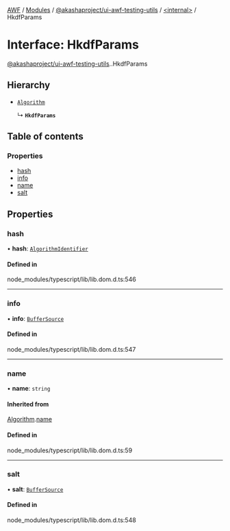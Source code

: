 [AWF](../README.md) / [Modules](../modules.md) / [@akashaproject/ui-awf-testing-utils](../modules/akashaproject_ui_awf_testing_utils.md) / [<internal\>](../modules/akashaproject_ui_awf_testing_utils._internal_.md) / HkdfParams

# Interface: HkdfParams

[@akashaproject/ui-awf-testing-utils](../modules/akashaproject_ui_awf_testing_utils.md).[<internal>](../modules/akashaproject_ui_awf_testing_utils._internal_.md).HkdfParams

## Hierarchy

- [`Algorithm`](akashaproject_ui_awf_testing_utils._internal_.Algorithm.md)

  ↳ **`HkdfParams`**

## Table of contents

### Properties

- [hash](akashaproject_ui_awf_testing_utils._internal_.HkdfParams.md#hash)
- [info](akashaproject_ui_awf_testing_utils._internal_.HkdfParams.md#info)
- [name](akashaproject_ui_awf_testing_utils._internal_.HkdfParams.md#name)
- [salt](akashaproject_ui_awf_testing_utils._internal_.HkdfParams.md#salt)

## Properties

### hash

• **hash**: [`AlgorithmIdentifier`](../modules/akashaproject_ui_awf_testing_utils._internal_.md#algorithmidentifier)

#### Defined in

node_modules/typescript/lib/lib.dom.d.ts:546

___

### info

• **info**: [`BufferSource`](../modules/akashaproject_ui_awf_testing_utils._internal_.md#buffersource)

#### Defined in

node_modules/typescript/lib/lib.dom.d.ts:547

___

### name

• **name**: `string`

#### Inherited from

[Algorithm](akashaproject_ui_awf_testing_utils._internal_.Algorithm.md).[name](akashaproject_ui_awf_testing_utils._internal_.Algorithm.md#name)

#### Defined in

node_modules/typescript/lib/lib.dom.d.ts:59

___

### salt

• **salt**: [`BufferSource`](../modules/akashaproject_ui_awf_testing_utils._internal_.md#buffersource)

#### Defined in

node_modules/typescript/lib/lib.dom.d.ts:548

